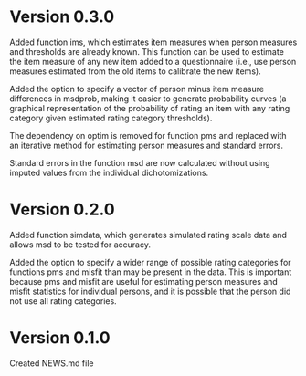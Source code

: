 
Version 0.3.0
=============

Added function ims, which estimates item measures when person measures and thresholds are already known. This function can be used to estimate the item measure of any new item added to a questionnaire (i.e., use person measures estimated from the old items to calibrate the new items).

Added the option to specify a vector of person minus item measure differences in msdprob, making it easier to generate probability curves (a graphical representation of the probability of rating an item with any rating category given estimated rating category thresholds).

The dependency on optim is removed for function pms and replaced with an iterative method for estimating person measures and standard errors.

Standard errors in the function msd are now calculated without using imputed values from the individual dichotomizations.


Version 0.2.0
=============

Added function simdata, which generates simulated rating scale data and
allows msd to be tested for accuracy.

Added the option to specify a wider range of possible rating categories
for functions pms and misfit than may be present in the data. This is
important because pms and misfit are useful for estimating person
measures and misfit statistics for individual persons, and it is
possible that the person did not use all rating categories.


Version 0.1.0
=============

Created NEWS.md file

